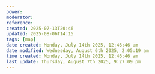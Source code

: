 ```yaml
---
power: 
moderator: 
reference: 
created: 2025-07-13T20:46
updated: 2025-08-06T14:15
tags: [map]
date created: Monday, July 14th 2025, 12:46:46 am
date modified: Wednesday, August 6th 2025, 2:05:19 am
time created: Monday, July 14th 2025, 12:46:46 am
last update: Thursday, August 7th 2025, 9:27:09 pm
---
```

